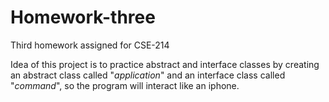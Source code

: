 # Homework-three
Third homework assigned for CSE-214

Idea of this project is to practice abstract and interface classes by creating an abstract class called "*application*"  and an interface class called "*command*", so the program will interact like an iphone.

